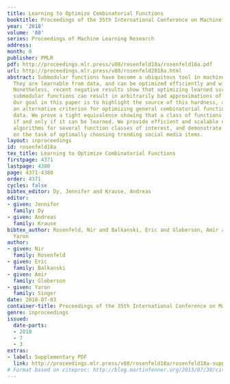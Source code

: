 ```yaml
---
title: Learning to Optimize Combinatorial Functions
booktitle: Proceedings of the 35th International Conference on Machine Learning
year: '2018'
volume: '80'
series: Proceedings of Machine Learning Research
address: 
month: 0
publisher: PMLR
pdf: http://proceedings.mlr.press/v80/rosenfeld18a/rosenfeld18a.pdf
url: http://proceedings.mlr.press/v80/rosenfeld2018a.html
abstract: Submodular functions have become a ubiquitous tool in machine learning.
  They are learnable from data, and can be optimized efficiently and with guarantees.
  Nonetheless, recent negative results show that optimizing learned surrogates of
  submodular functions can result in arbitrarily bad approximations of the true optimum.
  Our goal in this paper is to highlight the source of this hardness, and propose
  an alternative criterion for optimizing general combinatorial functions from sampled
  data. We prove a tight equivalence showing that a class of functions is optimizable
  if and only if it can be learned. We provide efficient and scalable optimization
  algorithms for several function classes of interest, and demonstrate their utility
  on the task of optimally choosing trending social media items.
layout: inproceedings
id: rosenfeld18a
tex_title: Learning to Optimize Combinatorial Functions
firstpage: 4371
lastpage: 4380
page: 4371-4380
order: 4371
cycles: false
bibtex_editor: Dy, Jennifer and Krause, Andreas
editor:
- given: Jennifer
  family: Dy
- given: Andreas
  family: Krause
bibtex_author: Rosenfeld, Nir and Balkanski, Eric and Globerson, Amir and Singer,
  Yaron
author:
- given: Nir
  family: Rosenfeld
- given: Eric
  family: Balkanski
- given: Amir
  family: Globerson
- given: Yaron
  family: Singer
date: 2018-07-03
container-title: Proceedings of the 35th International Conference on Machine Learning
genre: inproceedings
issued:
  date-parts:
  - 2018
  - 7
  - 3
extras:
- label: Supplementary PDF
  link: http://proceedings.mlr.press/v80/rosenfeld18a/rosenfeld18a-supp.pdf
# Format based on citeproc: http://blog.martinfenner.org/2013/07/30/citeproc-yaml-for-bibliographies/
---
```

